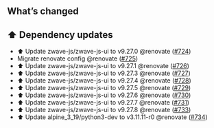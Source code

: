 ## What’s changed

## ⬆️ Dependency updates

- ⬆️ Update zwave-js/zwave-js-ui to v9.27.0 @renovate ([#724](https://github.com/hassio-addons/addon-zwave-js-ui/pull/724))
- Migrate renovate config @renovate ([#725](https://github.com/hassio-addons/addon-zwave-js-ui/pull/725))
- ⬆️ Update zwave-js/zwave-js-ui to v9.27.1 @renovate ([#726](https://github.com/hassio-addons/addon-zwave-js-ui/pull/726))
- ⬆️ Update zwave-js/zwave-js-ui to v9.27.3 @renovate ([#727](https://github.com/hassio-addons/addon-zwave-js-ui/pull/727))
- ⬆️ Update zwave-js/zwave-js-ui to v9.27.4 @renovate ([#728](https://github.com/hassio-addons/addon-zwave-js-ui/pull/728))
- ⬆️ Update zwave-js/zwave-js-ui to v9.27.5 @renovate ([#729](https://github.com/hassio-addons/addon-zwave-js-ui/pull/729))
- ⬆️ Update zwave-js/zwave-js-ui to v9.27.6 @renovate ([#730](https://github.com/hassio-addons/addon-zwave-js-ui/pull/730))
- ⬆️ Update zwave-js/zwave-js-ui to v9.27.7 @renovate ([#731](https://github.com/hassio-addons/addon-zwave-js-ui/pull/731))
- ⬆️ Update zwave-js/zwave-js-ui to v9.27.8 @renovate ([#733](https://github.com/hassio-addons/addon-zwave-js-ui/pull/733))
- ⬆️ Update alpine_3_19/python3-dev to v3.11.11-r0 @renovate ([#734](https://github.com/hassio-addons/addon-zwave-js-ui/pull/734))
